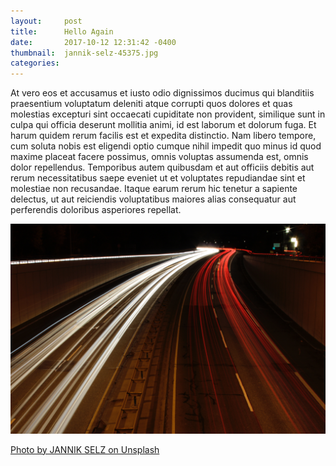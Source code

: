 ```yaml
---
layout:     post
title:      Hello Again
date:       2017-10-12 12:31:42 -0400
thumbnail:  jannik-selz-45375.jpg
categories:
---
```


At vero eos et accusamus et iusto odio dignissimos ducimus qui blanditiis praesentium voluptatum deleniti atque corrupti quos dolores et quas molestias excepturi sint occaecati cupiditate non provident, similique sunt in culpa qui officia deserunt mollitia animi, id est laborum et dolorum fuga. Et harum quidem rerum facilis est et expedita distinctio. Nam libero tempore, cum soluta nobis est eligendi optio cumque nihil impedit quo minus id quod maxime placeat facere possimus, omnis voluptas assumenda est, omnis dolor repellendus. Temporibus autem quibusdam et aut officiis debitis aut rerum necessitatibus saepe eveniet ut et voluptates repudiandae sint et molestiae non recusandae. Itaque earum rerum hic tenetur a sapiente delectus, ut aut reiciendis voluptatibus maiores alias consequatur aut perferendis doloribus asperiores repellat.

<img src="/images/blog/jannik-selz-45375.jpg">

<a href="https://unsplash.com/@selzcc?utm_medium=referral&amp;utm_campaign=photographer-credit&amp;utm_content=creditBadge" target="_blank" rel="noopener noreferrer">Photo by JANNIK SELZ on Unsplash</a>
